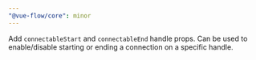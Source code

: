 ```yaml
---
"@vue-flow/core": minor
---
```


Add `connectableStart` and `connectableEnd` handle props. Can be used to enable/disable starting or ending a connection on a specific handle.
